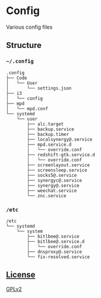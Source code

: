 <!--Copyright 2017-2018, Adrian Lucrèce Céleste and the config contributors -->
<!-- SPDX-License-Identifier: GPL-2.0+ -->
# Config
Various config files

## Structure

### `~/.config`

```
.config
├── Code
│   └── User
│       └── settings.json
├── i3
│   └── config
├── mpd
│   └── mpd.conf
└── systemd
    └── user
        ├── alc.target
        ├── backup.service
        ├── backup.timer
        ├── localsynergy@.service
        ├── mpd.service.d
        │   └── override.conf
        ├── redshift-gtk.service.d
        │   └── override.conf
        ├── screenlayout.service
        ├── screensleep.service
        ├── socks5@.service
        ├── synergyc@.service
        ├── synergy@.service
        ├── weechat.service
        └── znc.service
```

### `/etc`

```
/etc
└── systemd
    └── system
        ├── bitlbee@.service
        ├── bitlbee@.service.d
        │   └── override.conf
        ├── dnsproxy@.service
        └── fix-resolved.service
```

## [License](LICENSE)

[GPLv2](LICENSE)
